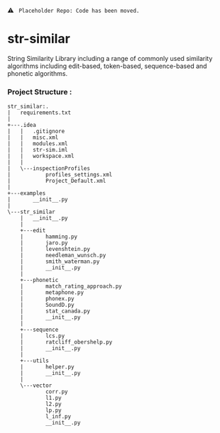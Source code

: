 
:warning: ``` Placeholder Repo: Code has been moved.```

# str-similar
String Similarity Library including a range of commonly used similarity algorithms including edit-based, token-based, sequence-based and phonetic algorithms.

### Project Structure :
```
str_similar:.
|   requirements.txt
|
+---.idea
|   |   .gitignore
|   |   misc.xml
|   |   modules.xml
|   |   str-sim.iml
|   |   workspace.xml
|   |
|   \---inspectionProfiles
|           profiles_settings.xml
|           Project_Default.xml
|
+---examples
|       __init__.py
|
\---str_similar
    |   __init__.py
    |
    +---edit
    |       hamming.py
    |       jaro.py
    |       levenshtein.py
    |       needleman_wunsch.py
    |       smith_waterman.py
    |       __init__.py
    |
    +---phonetic
    |       match_rating_approach.py
    |       metaphone.py
    |       phonex.py
    |       SoundD.py
    |       stat_canada.py
    |       __init__.py
    |
    +---sequence
    |       lcs.py
    |       ratcliff_obershelp.py
    |       __init__.py
    |
    +---utils
    |       helper.py
    |       __init__.py
    |
    \---vector
            corr.py
            l1.py
            l2.py
            lp.py
            l_inf.py
            __init__.py
```

